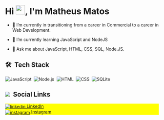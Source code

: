 <h1 align="left">Hi <img src="https://raw.githubusercontent.com/kaueMarques/kaueMarques/master/hi.gif" width="30px">, I'm Matheus Matos</h1>

- 🔭 I’m currently in transitioning from a career in Commercial to a career in Web Development.

- 🌱 I’m currently learning JavaScript and NodeJS

- 💬 Ask me about JavaScript, HTML, CSS, SQL, Node.JS.

## 🛠 &nbsp;Tech Stack
![JavaScript](https://img.shields.io/badge/-JavaScript-05122A?style=flat&logo=javascript)&nbsp;
![Node.js](https://img.shields.io/badge/-Node.js-05122A?style=flat&logo=node.js)&nbsp;
![HTML](https://img.shields.io/badge/-HTML-05122A?style=flat&logo=HTML5)&nbsp;
![CSS](https://img.shields.io/badge/-CSS-05122A?style=flat&logo=CSS3&logoColor=1572B6)&nbsp;
![SQLite](https://img.shields.io/badge/-SQLite-05122A?style=flat&logo=sqlite)&nbsp;

## <img src="https://img.icons8.com/emoji/48/undefined/man-with-beard-light-skin-tone.png"/> &nbsp;Social Links

<p align="left" style="background:yellow">
<a href="https://linkedin.com/in/matosmatheuss" target="_blank" >
  <img align="center" src="https://img.icons8.com/fluency/15/undefined/linkedin.png" alt="linkedin" style="background:yellow"/> LinkedIn
</a>
  <br/>
<a href="https://instagram.com/matosmatheuss" target="_blank">
 <img align="center" src="https://img.icons8.com/color/15/undefined/instagram-new--v1.png" alt="instagram"/> Instagram
</a>
</p>


<!--
**matheussmt10/matheussmt10** is a ✨ _special_ ✨ repository because its `README.md` (this file) appears on your GitHub profile.

Here are some ideas to get you started:

- 🔭 I’m currently working on ...
- 🌱 I’m currently learning ...
- 👯 I’m looking to collaborate on ...
- 🤔 I’m looking for help with ...
- 💬 Ask me about ...
- 📫 How to reach me: ...
- 😄 Pronouns: ...
- ⚡ Fun fact: ..
-->

